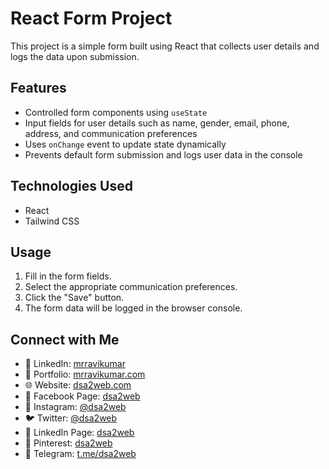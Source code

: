 # React Form Project

This project is a simple form built using React that collects user details and logs the data upon submission.

## Features
- Controlled form components using `useState`
- Input fields for user details such as name, gender, email, phone, address, and communication preferences
- Uses `onChange` event to update state dynamically
- Prevents default form submission and logs user data in the console

## Technologies Used
- React
- Tailwind CSS


## Usage
1. Fill in the form fields.
2. Select the appropriate communication preferences.
3. Click the "Save" button.
4. The form data will be logged in the browser console.


## Connect with Me
- 🔗 LinkedIn: [mrravikumar](https://www.linkedin.com/in/mrravikumar)
- 🔗 Portfolio: [mrravikumar.com](https://www.mrravikumar.com)
- 🌐 Website: [dsa2web.com](https://www.dsa2web.com)
- 📘 Facebook Page: [dsa2web](https://www.facebook.com/dsa2web)
- 📸 Instagram: [@dsa2web](https://www.instagram.com/dsa2web)
- 🐦 Twitter: [@dsa2web](https://www.twitter.com/dsa2web)
- 📩 LinkedIn Page: [dsa2web](https://www.linkedin.com/company/dsa2web)
- 📌 Pinterest: [dsa2web](https://www.pinterest.com/dsa2web)
- 📢 Telegram: [t.me/dsa2web](https://t.me/dsa2web)
